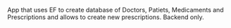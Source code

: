 App that uses EF to create database of Doctors, Patiets, Medicaments and Prescriptions and allows to create new prescriptions. Backend only.
